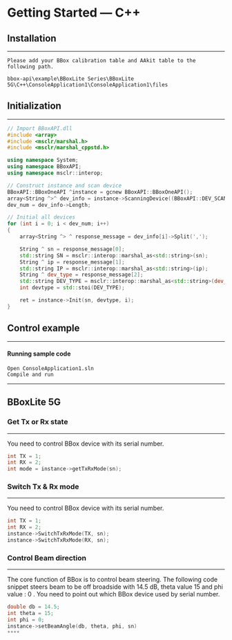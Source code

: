 # Getting Started — C++

## Installation
----------

    Please add your BBox calibration table and AAkit table to the following path.
    
    bbox-api\example\BBoxLite Series\BBoxLite 5G\C++\ConsoleApplication1\ConsoleApplication1\files


## Initialization
----------

```C++
// Import BBoxAPI.dll
#include <array>
#include <msclr/marshal.h>
#include <msclr/marshal_cppstd.h>

using namespace System;
using namespace BBoxAPI;
using namespace msclr::interop;

// Construct instance and scan device
BBoxAPI::BBoxOneAPI ^instance = gcnew BBoxAPI::BBoxOneAPI();
array<String ^>^ dev_info = instance->ScanningDevice((BBoxAPI::DEV_SCAN_MODE)0);
dev_num = dev_info->Length;

// Initial all devices
for (int i = 0; i < dev_num; i++)
{
	array<String ^> ^ response_message = dev_info[i]->Split(',');	

	String ^ sn = response_message[0];
	std::string SN = msclr::interop::marshal_as<std::string>(sn);
	String ^ ip = response_message[1];
	std::string IP = msclr::interop::marshal_as<std::string>(ip);
	String ^ dev_type = response_message[2];
	std::string DEV_TYPE = msclr::interop::marshal_as<std::string>(dev_type);
	int devtype = std::stoi(DEV_TYPE);

	ret = instance->Init(sn, devtype, i);
}
```

## Control example
****
#### Running sample code
    Open ConsoleApplication1.sln
    Compile and run
****

## BBoxLite 5G
### Get Tx or Rx state
---
You need to control BBox device with its serial number.

```C++
int TX = 1;
int RX = 2;
int mode = instance->getTxRxMode(sn);
```

### Switch Tx & Rx mode
---
You need to control BBox device with its serial number.

```C++
int TX = 1;
int RX = 2;
instance->SwitchTxRxMode(TX, sn);
instance->SwitchTxRxMode(RX, sn);
```

### Control Beam direction
---
The core function of BBox is to control beam steering. The following code snippet steers beam to be off broadside with 14.5 dB, theta value 15 and phi value : 0 . You need to point out which BBox device used by serial number.

```C++
double db = 14.5;
int theta = 15;
int phi = 0;
instance->setBeamAngle(db, theta, phi, sn)
****
